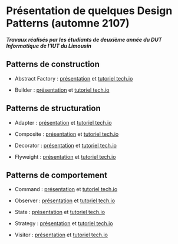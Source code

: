 # Présentation de quelques Design Patterns (automne 2107)

***Travaux réalisés par les étudiants de deuxième année du DUT Informatique de l'IUT du Limousin***


## Patterns de construction

- Abstract Factory : [présentation](ajoutez_votre_pdf_dans_presentations_2107_et_referez_ici_ou_donner_directement_le_lien_si_votre_presentation_est_en_ligne) et [tutoriel tech.io](ajoutez_le_lien_vers_le_playgroung_tech_io)

- Builder : [présentation](ajoutez_votre_pdf_dans_presentations_2107_et_referez_ici_ou_donner_directement_le_lien_si_votre_presentation_est_en_ligne) et [tutoriel tech.io](ajoutez_le_lien_vers_le_playgroung_tech_io)


## Patterns de structuration

- Adapter : [présentation](ajoutez_votre_pdf_dans_presentations_2107_et_referez_ici_ou_donner_directement_le_lien_si_votre_presentation_est_en_ligne) et [tutoriel tech.io](ajoutez_le_lien_vers_le_playgroung_tech_io)


- Composite : [présentation](ajoutez_votre_pdf_dans_presentations_2107_et_referez_ici_ou_donner_directement_le_lien_si_votre_presentation_est_en_ligne) et [tutoriel tech.io](ajoutez_le_lien_vers_le_playgroung_tech_io)


- Decorator : [présentation](https://github.com/marcmlc/DesignPattern-Decorator/blob/master/DiapoDecoratorPDF.pdf) et [tutoriel tech.io](https://tech.io/playgrounds/8396/simple-java-template/presentation)


- Flyweight : [présentation](ajoutez_votre_pdf_dans_presentations_2107_et_referez_ici_ou_donner_directement_le_lien_si_votre_presentation_est_en_ligne) et [tutoriel tech.io](ajoutez_le_lien_vers_le_playgroung_tech_io)



## Patterns de comportement

- Command : [présentation](ajoutez_votre_pdf_dans_presentations_2107_et_referez_ici_ou_donner_directement_le_lien_si_votre_presentation_est_en_ligne) et [tutoriel tech.io](ajoutez_le_lien_vers_le_playgroung_tech_io)

- Observer : [présentation](ajoutez_votre_pdf_dans_presentations_2107_et_referez_ici_ou_donner_directement_le_lien_si_votre_presentation_est_en_ligne) et [tutoriel tech.io](ajoutez_le_lien_vers_le_playgroung_tech_io)

- State : [présentation](ajoutez_votre_pdf_dans_presentations_2107_et_referez_ici_ou_donner_directement_le_lien_si_votre_presentation_est_en_ligne) et [tutoriel tech.io](ajoutez_le_lien_vers_le_playgroung_tech_io)

- Strategy : [présentation](ajoutez_votre_pdf_dans_presentations_2107_et_referez_ici_ou_donner_directement_le_lien_si_votre_presentation_est_en_ligne) et [tutoriel tech.io](ajoutez_le_lien_vers_le_playgroung_tech_io)

- Visitor : [présentation](https://github.com/KhiOui/Design-Pattern-Visitor/blob/master/Visitor%20pattern.pdf) et [tutoriel tech.io](https://tech.io/playgrounds/8339/design-pattern-visitor/introduction)
